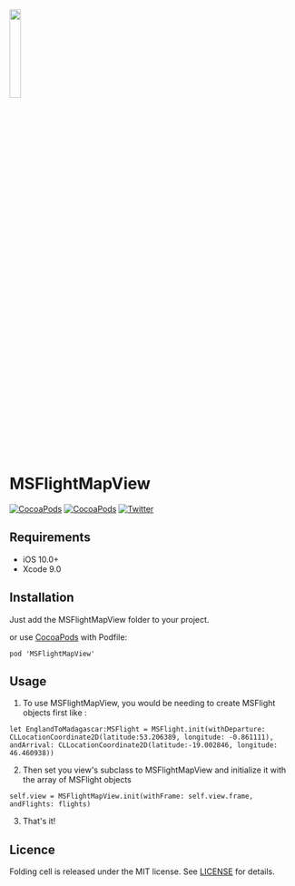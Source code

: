 <img src="./msflightViewdemo.gif" width="20%">

# MSFlightMapView
[![CocoaPods](https://img.shields.io/cocoapods/p/MSFlightMapView.svg)](https://cocoapods.org/pods/MSFlightMapView)
[![CocoaPods](https://img.shields.io/cocoapods/v/MSFlightMapView.svg)](http://cocoapods.org/pods/MSFlightMapView)
[![Twitter](https://img.shields.io/badge/Twitter-@ThisIsSubhan-blue.svg?style=flat)](http://twitter.com/ThisIsSubhan)
## Requirements

- iOS 10.0+
- Xcode 9.0

## Installation

Just add the MSFlightMapView folder to your project.

or use [CocoaPods](https://cocoapods.org) with Podfile:
```
pod 'MSFlightMapView'
```

## Usage

1. To use MSFlightMapView, you would be needing to create MSFlight objects first like :
```
let EnglandToMadagascar:MSFlight = MSFlight.init(withDeparture: CLLocationCoordinate2D(latitude:53.206389, longitude: -0.861111), andArrival: CLLocationCoordinate2D(latitude:-19.002846, longitude: 46.460938))
```
2. Then set you view's subclass to MSFlightMapView and initialize it with the array of MSFlight objects
```
self.view = MSFlightMapView.init(withFrame: self.view.frame, andFlights: flights)
```
3. That's it!

## Licence

Folding cell is released under the MIT license.
See [LICENSE](./LICENSE) for details.
